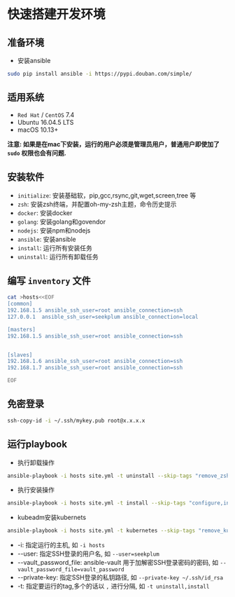 # 快速搭建开发环境

## 准备环境

* 安装ansible

```bash
sudo pip install ansible -i https://pypi.douban.com/simple/
```

## 适用系统

* `Red Hat` / `CentOS` 7.4
* Ubuntu 16.04.5 LTS
* macOS 10.13+

**注意: 如果是在mac下安装，运行的用户必须是管理员用户，普通用户即使加了 `sudo` 权限也会有问题.**

## 安装软件

* `initialize`: 安装基础软，pip,gcc,rsync,git,wget,screen,tree 等
* `zsh`: 安装zsh终端，并配置oh-my-zsh主题，命令历史提示
* `docker`: 安装docker
* `golang`: 安装golang和govendor
* `nodejs`: 安装npm和nodejs
* `ansible`: 安装ansible
* `install`: 运行所有安装任务
* `uninstall`: 运行所有卸载任务

## 编写 `inventory` 文件

```bash
cat >hosts<<EOF
[common]
192.168.1.5 ansible_ssh_user=root ansible_connection=ssh
127.0.0.1  ansible_ssh_user=seekplum ansible_connection=local

[masters]
192.168.1.5 ansible_ssh_user=root ansible_connection=ssh


[slaves]
192.168.1.6 ansible_ssh_user=root ansible_connection=ssh
192.168.1.7 ansible_ssh_user=root ansible_connection=ssh

EOF
```

## 免密登录

```bash
ssh-copy-id -i ~/.ssh/mykey.pub root@x.x.x.x
```

## 运行playbook

* 执行卸载操作

```bash
ansible-playbook -i hosts site.yml -t uninstall --skip-tags "remove_zsh,remove_docker,remove_nodejs,remove_golang"
```

* 执行安装操作

```bash
ansible-playbook -i hosts site.yml -t install --skip-tags "configure,initialize,zsh,python,virtualenv,docker,golang,java,nodejs,ansible"
```

* kubeadm安装kubernets

```bash
ansible-playbook -i hosts site.yml -t kubernetes --skip-tags "remove_kubeadm,remove_kubeadm_force,kubeadm,join_kubeadm"
```

* -i: 指定运行的主机, 如 `-i hosts`
* --user: 指定SSH登录的用户名, 如 `--user=seekplum`
* --vault_password_file: ansible-vault 用于加解密SSH登录密码的密码, 如 `--vault_password_file=vault_password`
* --private-key: 指定SSH登录的私钥路径, 如 `--private-key ~/.ssh/id_rsa`
* -t: 指定要运行的tag,多个的话以 `,` 进行分隔, 如 `-t uninstall,install`
